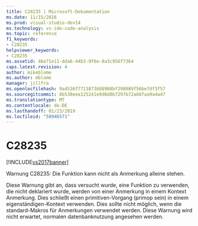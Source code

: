 ```yaml
---
title: C28235 | Microsoft-Dokumentation
ms.date: 11/15/2016
ms.prod: visual-studio-dev14
ms.technology: vs-ide-code-analysis
ms.topic: reference
f1_keywords:
- C28235
helpviewer_keywords:
- C28235
ms.assetid: 46e71e11-dda6-44b3-9f6e-8a3c956f7364
caps.latest.revision: 4
author: mikeblome
ms.author: mblome
manager: jillfra
ms.openlocfilehash: 9a4536f7713873688908bf298089f56be7df3f57
ms.sourcegitcommit: 8b538eea125241e9d6d8b7297b72a66faa9a4a47
ms.translationtype: MT
ms.contentlocale: de-DE
ms.lasthandoff: 01/23/2019
ms.locfileid: "58946571"
---
```

# <a name="c28235"></a>C28235
[!INCLUDE[vs2017banner](../includes/vs2017banner.md)]

Warnung C28235: Die Funktion kann nicht als Anmerkung alleine stehen.  
  
 Diese Warnung gibt an, dass versucht wurde, eine Funktion zu verwenden, die nicht deklariert wurde, werden von einer Anmerkung in einem Kontext Anmerkung. Dies schließt einen primitiven-Vorgang (primop sein) in einem eigenständigen-Kontext verwenden. Dies sollte nicht möglich, wenn die standard-Makros für Anmerkungen verwendet werden. Diese Warnung wird nicht erwartet, normalen datenbanknutzung angesehen werden.
